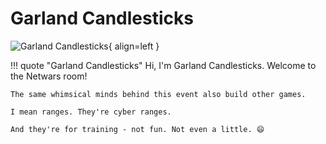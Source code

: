 # Garland Candlesticks

![Garland Candlesticks](/img/castleapproach/garlandcandlesticks.png){ align=left }

!!! quote "Garland Candlesticks"
	Hi, I'm Garland Candlesticks. Welcome to the Netwars room!

	The same whimsical minds behind this event also build other games.

	I mean ranges. They're cyber ranges.

	And they're for training - not fun. Not even a little. 😄
